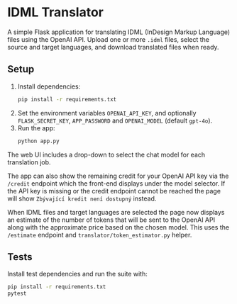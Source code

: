 # IDML Translator

A simple Flask application for translating IDML (InDesign Markup Language) files using the OpenAI API. Upload one or more `.idml` files, select the source and target languages, and download translated files when ready.

## Setup

1. Install dependencies:
   ```bash
   pip install -r requirements.txt
   ```
2. Set the environment variables `OPENAI_API_KEY`, and optionally `FLASK_SECRET_KEY`, `APP_PASSWORD` and `OPENAI_MODEL` (default `gpt-4o`).
3. Run the app:
   ```bash
   python app.py
   ```

The web UI includes a drop-down to select the chat model for each translation job.

The app can also show the remaining credit for your OpenAI API key via the
``/credit`` endpoint which the front-end displays under the model selector.
If the API key is missing or the credit endpoint cannot be reached the page
will show ``Zbývající kredit není dostupný`` instead.

When IDML files and target languages are selected the page now displays an
estimate of the number of tokens that will be sent to the OpenAI API along with
the approximate price based on the chosen model.  This uses the ``/estimate``
endpoint and ``translator/token_estimator.py`` helper.

## Tests

Install test dependencies and run the suite with:
```bash
pip install -r requirements.txt
pytest
```
